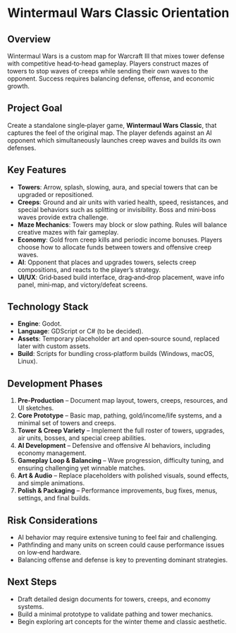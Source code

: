 # Wintermaul Wars Classic Orientation

## Overview
Wintermaul Wars is a custom map for Warcraft III that mixes tower defense with competitive head‑to‑head gameplay. Players construct mazes of towers to stop waves of creeps while sending their own waves to the opponent. Success requires balancing defense, offense, and economic growth.

## Project Goal
Create a standalone single‑player game, **Wintermaul Wars Classic**, that captures the feel of the original map. The player defends against an AI opponent which simultaneously launches creep waves and builds its own defenses.

## Key Features
- **Towers**: Arrow, splash, slowing, aura, and special towers that can be upgraded or repositioned.
- **Creeps**: Ground and air units with varied health, speed, resistances, and special behaviors such as splitting or invisibility. Boss and mini‑boss waves provide extra challenge.
- **Maze Mechanics**: Towers may block or slow pathing. Rules will balance creative mazes with fair gameplay.
- **Economy**: Gold from creep kills and periodic income bonuses. Players choose how to allocate funds between towers and offensive creep waves.
- **AI**: Opponent that places and upgrades towers, selects creep compositions, and reacts to the player’s strategy.
- **UI/UX**: Grid‑based build interface, drag‑and‑drop placement, wave info panel, mini‑map, and victory/defeat screens.

## Technology Stack
- **Engine**: Godot.
- **Language**: GDScript or C# (to be decided).
- **Assets**: Temporary placeholder art and open‑source sound, replaced later with custom assets.
- **Build**: Scripts for bundling cross‑platform builds (Windows, macOS, Linux).

## Development Phases
1. **Pre‑Production** – Document map layout, towers, creeps, resources, and UI sketches.
2. **Core Prototype** – Basic map, pathing, gold/income/life systems, and a minimal set of towers and creeps.
3. **Tower & Creep Variety** – Implement the full roster of towers, upgrades, air units, bosses, and special creep abilities.
4. **AI Development** – Defensive and offensive AI behaviors, including economy management.
5. **Gameplay Loop & Balancing** – Wave progression, difficulty tuning, and ensuring challenging yet winnable matches.
6. **Art & Audio** – Replace placeholders with polished visuals, sound effects, and simple animations.
7. **Polish & Packaging** – Performance improvements, bug fixes, menus, settings, and final builds.

## Risk Considerations
- AI behavior may require extensive tuning to feel fair and challenging.
- Pathfinding and many units on screen could cause performance issues on low‑end hardware.
- Balancing offense and defense is key to preventing dominant strategies.

## Next Steps
- Draft detailed design documents for towers, creeps, and economy systems.
- Build a minimal prototype to validate pathing and tower mechanics.
- Begin exploring art concepts for the winter theme and classic aesthetic.
